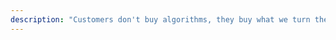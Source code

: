 ```yaml
---
description: "Customers don't buy algorithms, they buy what we turn them into. Technology is an ingredient: it can inspire the creation of a ground-breaking new dish or be a subtle background flavour. When it comes to tech, always think like a chef."
---
```

